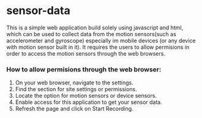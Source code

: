 # sensor-data
This is a simple web application build solely using javascript and html, which can be used to collect data from the motion sensors(such as accelerometer and gyroscope) especially im mobile devices (or any device with motion sensor built in it). It requires the users to allow permisions in order to access the motion sensors through the web browsers.
### How to allow permisions through the web browser:
1. On your web browser, navigate to the settings.
2. Find the section for site settings or permissions.
3. Locate the option for motion sensors or device sensors.
4. Enable access for this application to get your sensor data.
5. Refresh the page and click on Start Recording.
